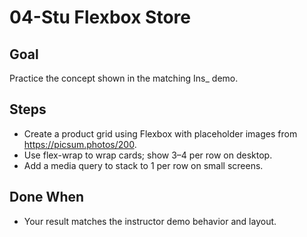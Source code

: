 # 04-Stu Flexbox Store

## Goal
Practice the concept shown in the matching Ins_ demo.

## Steps
- Create a product grid using Flexbox with placeholder images from https://picsum.photos/200.
- Use flex-wrap to wrap cards; show 3–4 per row on desktop.
- Add a media query to stack to 1 per row on small screens.

## Done When
- Your result matches the instructor demo behavior and layout.
